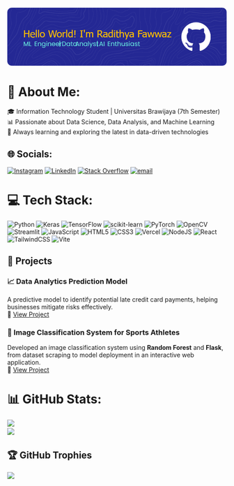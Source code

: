 ![Radithya Fawwaz](img\github-header-image-(3).png)

# 💫 About Me:
🎓 Information Technology Student | Universitas Brawijaya (7th Semester)<br>📊 Passionate about Data Science, Data Analysis, and Machine Learning<br>🚀 Always learning and exploring the latest in data-driven technologies


## 🌐 Socials:
[![Instagram](https://img.shields.io/badge/Instagram-%23E4405F.svg?logo=Instagram&logoColor=white)](https://instagram.com/radithyafaa) [![LinkedIn](https://img.shields.io/badge/LinkedIn-%230077B5.svg?logo=linkedin&logoColor=white)](https://linkedin.com/in/radithya-fawwaz-) [![Stack Overflow](https://img.shields.io/badge/-Stackoverflow-FE7A16?logo=stack-overflow&logoColor=white)](https://stackoverflow.com/users/radithya-fawwaz) [![email](https://img.shields.io/badge/Email-D14836?logo=gmail&logoColor=white)](mailto:radith.fa@gmail.com) 

# 💻 Tech Stack:
![Python](https://img.shields.io/badge/python-3670A0?style=for-the-badge&logo=python&logoColor=ffdd54) ![Keras](https://img.shields.io/badge/Keras-%23D00000.svg?style=for-the-badge&logo=Keras&logoColor=white) ![TensorFlow](https://img.shields.io/badge/TensorFlow-%23FF6F00.svg?style=for-the-badge&logo=TensorFlow&logoColor=white) ![scikit-learn](https://img.shields.io/badge/scikit--learn-%23F7931E.svg?style=for-the-badge&logo=scikit-learn&logoColor=white) ![PyTorch](https://img.shields.io/badge/PyTorch-%23EE4C2C.svg?style=for-the-badge&logo=PyTorch&logoColor=white)  ![OpenCV](https://img.shields.io/badge/opencv-%23white.svg?style=for-the-badge&logo=opencv&logoColor=white)  ![Streamlit](https://img.shields.io/badge/Streamlit-%23FE4B4B.svg?style=for-the-badge&logo=streamlit&logoColor=white)  ![JavaScript](https://img.shields.io/badge/javascript-%23323330.svg?style=for-the-badge&logo=javascript&logoColor=%23F7DF1E)  ![HTML5](https://img.shields.io/badge/html5-%23E34F26.svg?style=for-the-badge&logo=html5&logoColor=white) ![CSS3](https://img.shields.io/badge/css3-%231572B6.svg?style=for-the-badge&logo=css3&logoColor=white) ![Vercel](https://img.shields.io/badge/vercel-%23000000.svg?style=for-the-badge&logo=vercel&logoColor=white) ![NodeJS](https://img.shields.io/badge/node.js-6DA55F?style=for-the-badge&logo=node.js&logoColor=white)  ![React](https://img.shields.io/badge/react-%2320232a.svg?style=for-the-badge&logo=react&logoColor=%2361DAFB)  ![TailwindCSS](https://img.shields.io/badge/tailwindcss-%2338B2AC.svg?style=for-the-badge&logo=tailwind-css&logoColor=white) ![Vite](https://img.shields.io/badge/vite-%23646CFF.svg?style=for-the-badge&logo=vite&logoColor=white) 

## 🔹 Projects  

### 📈 Data Analytics Prediction Model  
A predictive model to identify potential late credit card payments, helping businesses mitigate risks effectively.  
🔗 [View Project](https://github.com/wingscode123/Data-Analytics_Prediction-Model_FinanKu)  

### 🏅 Image Classification System for Sports Athletes  
Developed an image classification system using **Random Forest** and **Flask**, from dataset scraping to model deployment in an interactive web application.  
🔗 [View Project](https://github.com/wingscode123/CelebrityFaceRecognition_DS)


# 📊 GitHub Stats:
![](https://github-readme-stats.vercel.app/api/top-langs/?username=wingscode123&theme=dark&hide_border=false&include_all_commits=false&count_private=false&layout=compact)<br>
![](https://nirzak-streak-stats.vercel.app/?user=wingscode123&theme=dark&hide_border=false)<br/>

## 🏆 GitHub Trophies
![](https://github-profile-trophy.vercel.app/?username=wingscode123&theme=radical&no-frame=false&no-bg=false&margin-w=4)

<!-- Proudly created with GPRM ( https://gprm.itsvg.in ) -->